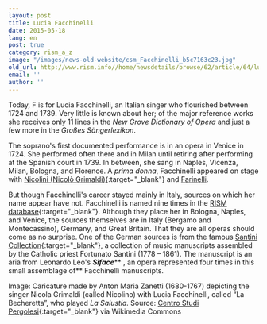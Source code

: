 ```yaml
---
layout: post
title: Lucia Facchinelli
date: 2015-05-18
lang: en
post: true
category: rism_a_z
image: "/images/news-old-website/csm_Facchinelli_b5c7163c23.jpg"
old_url: http://www.rism.info//home/newsdetails/browse/62/article/64/lucia-facchinelli.html
email: ''
author: ''
---
```



Today, F is for Lucia Facchinelli, an Italian singer who flourished between 1724 and 1739. Very little is known about her; of the major reference works she receives only 11 lines in the _New Grove Dictionary of Opera_ and just a few more in the _Großes Sängerlexikon_.

The soprano's first documented performance is in an opera in Venice in 1724. She performed often there and in Milan until retiring after performing at the Spanish court in 1739. In between, she sang in Naples, Vicenza, Milan, Bologna, and Florence. A _prima donna_, Facchinelli appeared on stage with [Nicolini (Nicolò Grimaldi)](https://opac.rism.info/search?View=rism&q=Grimaldi+Nicol%C3%B2){:target="_blank"} and [Farinelli](https://opac.rism.info/search?View=rism&q=Broschi+Carlo "external-link-new-window").





But though Facchinelli's career stayed mainly in Italy, sources on which her name appear have not. Facchinelli is named nine times in the [RISM database](https://opac.rism.info/search?View=rism&q=Facchinelli+Lucia){:target="_blank"}. Although they place her in Bologna, Naples, and Venice, the sources themselves are in Italy (Bergamo and Montecassino), Germany, and Great Britain. That they are all operas should come as no surprise. One of the German sources is from the famous [Santini Collection](http://www.dioezesanbibliothek-muenster.de/dioezesanbibliothek-muenster/santini-sammlung/die-sammlung/){:target="_blank"}, a collection of music manuscripts assembled by the Catholic priest Fortunato Santini (1778 – 1861). The manuscript is an aria from Leonardo Leo's **_Siface_**** , an opera represented four times in this small assemblage of** Facchinelli manuscripts.





Image: Caricature made by Anton Maria Zanetti (1680-1767) depicting the singer Nicola Grimaldi (called Nicolino) with Lucia Facchinelli, called “La Becheretta”, who played _La Salustia._
Source: [Centro Studi Pergolesi](http://www.centrostudipergolesi.unimi.it/interpreti.php){:target="_blank"} via Wikimedia Commons



<script type="text/javascript">var switchTo5x=true;</script><script type="text/javascript" src="http://w.sharethis.com/button/buttons.js"></script><script type="text/javascript">stLight.options({publisher: "9b601438-1ce1-49d8-bfd7-9cff5df54c17", doNotHash: false, doNotCopy: false, hashAddressBar: false});</script>


